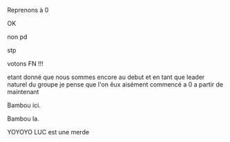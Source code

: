 Reprenons à 0

OK

non pd

stp

votons FN !!!

etant donné que nous sommes encore au debut et en tant que leader naturel du groupe je pense que l'on êux aisément commencé a 0 a partir de maintenant

Bambou ici.

Bambou la.

YOYOYO
LUC est une merde
